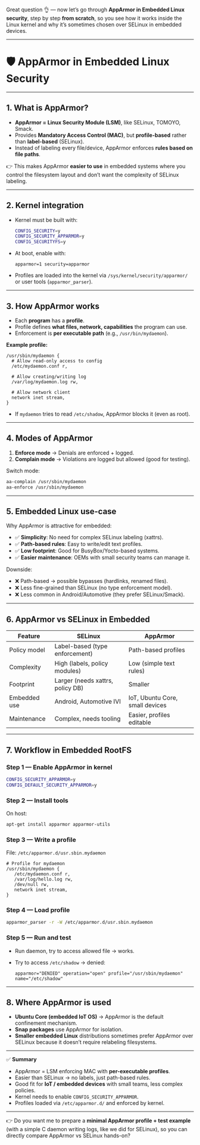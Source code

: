 Great question 👌 — now let’s go through **AppArmor in Embedded Linux security**, step by step **from scratch**, so you see how it works inside the Linux kernel and why it’s sometimes chosen over SELinux in embedded devices.

---

# 🛡️ AppArmor in Embedded Linux Security

---

## 1. What is AppArmor?

* **AppArmor = Linux Security Module (LSM)**, like SELinux, TOMOYO, Smack.
* Provides **Mandatory Access Control (MAC)**, but **profile-based** rather than **label-based** (SELinux).
* Instead of labeling every file/device, AppArmor enforces **rules based on file paths**.

👉 This makes AppArmor **easier to use** in embedded systems where you control the filesystem layout and don’t want the complexity of SELinux labeling.

---

## 2. Kernel integration

* Kernel must be built with:

  ```bash
  CONFIG_SECURITY=y
  CONFIG_SECURITY_APPARMOR=y
  CONFIG_SECURITYFS=y
  ```
* At boot, enable with:

  ```
  apparmor=1 security=apparmor
  ```
* Profiles are loaded into the kernel via `/sys/kernel/security/apparmor/` or user tools (`apparmor_parser`).

---

## 3. How AppArmor works

* Each **program** has a **profile**.
* Profile defines **what files, network, capabilities** the program can use.
* Enforcement is **per executable path** (e.g., `/usr/bin/mydaemon`).

**Example profile:**

```
/usr/sbin/mydaemon {
  # Allow read-only access to config
  /etc/mydaemon.conf r,

  # Allow creating/writing log
  /var/log/mydaemon.log rw,

  # Allow network client
  network inet stream,
}
```

* If `mydaemon` tries to read `/etc/shadow`, AppArmor blocks it (even as root).

---

## 4. Modes of AppArmor

1. **Enforce mode** → Denials are enforced + logged.
2. **Complain mode** → Violations are logged but allowed (good for testing).

Switch mode:

```bash
aa-complain /usr/sbin/mydaemon
aa-enforce /usr/sbin/mydaemon
```

---

## 5. Embedded Linux use-case

Why AppArmor is attractive for embedded:

* ✅ **Simplicity**: No need for complex SELinux labeling (xattrs).
* ✅ **Path-based rules**: Easy to write/edit text profiles.
* ✅ **Low footprint**: Good for BusyBox/Yocto-based systems.
* ✅ **Easier maintenance**: OEMs with small security teams can manage it.

Downside:

* ❌ Path-based → possible bypasses (hardlinks, renamed files).
* ❌ Less fine-grained than SELinux (no type enforcement model).
* ❌ Less common in Android/Automotive (they prefer SELinux/Smack).

---

## 6. AppArmor vs SELinux in Embedded

| Feature      | SELinux                          | AppArmor                        |
| ------------ | -------------------------------- | ------------------------------- |
| Policy model | Label-based (type enforcement)   | Path-based profiles             |
| Complexity   | High (labels, policy modules)    | Low (simple text rules)         |
| Footprint    | Larger (needs xattrs, policy DB) | Smaller                         |
| Embedded use | Android, Automotive IVI          | IoT, Ubuntu Core, small devices |
| Maintenance  | Complex, needs tooling           | Easier, profiles editable       |

---

## 7. Workflow in Embedded RootFS

### Step 1 — Enable AppArmor in kernel

```bash
CONFIG_SECURITY_APPARMOR=y
CONFIG_DEFAULT_SECURITY_APPARMOR=y
```

### Step 2 — Install tools

On host:

```bash
apt-get install apparmor apparmor-utils
```

### Step 3 — Write a profile

File: `/etc/apparmor.d/usr.sbin.mydaemon`

```
# Profile for mydaemon
/usr/sbin/mydaemon {
   /etc/mydaemon.conf r,
   /var/log/hello.log rw,
   /dev/null rw,
   network inet stream,
}
```

### Step 4 — Load profile

```bash
apparmor_parser -r -W /etc/apparmor.d/usr.sbin.mydaemon
```

### Step 5 — Run and test

* Run daemon, try to access allowed file → works.
* Try to access `/etc/shadow` → denied:

  ```
  apparmor="DENIED" operation="open" profile="/usr/sbin/mydaemon" name="/etc/shadow"
  ```

---

## 8. Where AppArmor is used

* **Ubuntu Core (embedded IoT OS)** → AppArmor is the default confinement mechanism.
* **Snap packages** use AppArmor for isolation.
* **Smaller embedded Linux** distributions sometimes prefer AppArmor over SELinux because it doesn’t require relabeling filesystems.

---

✅ **Summary**

* AppArmor = LSM enforcing MAC with **per-executable profiles**.
* Easier than SELinux → no labels, just path-based rules.
* Good fit for **IoT / embedded devices** with small teams, less complex policies.
* Kernel needs to enable `CONFIG_SECURITY_APPARMOR`.
* Profiles loaded via `/etc/apparmor.d/` and enforced by kernel.

---

👉 Do you want me to prepare a **minimal AppArmor profile + test example** (with a simple C daemon writing logs, like we did for SELinux), so you can directly compare AppArmor vs SELinux hands-on?
